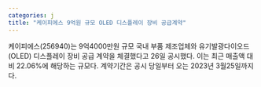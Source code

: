 ```yaml
---
categories: j
title: "케이피에스 9억원 규모 OLED 디스플레이 장비 공급계약"
---
```

 케이피에스(256940)는 9억4000만원 규모 국내 부품 제조업체와 유기발광다이오드(OLED) 디스플레이 장비 공급 계약을 체결했다고 26일 공시했다. 이는 최근 매출액 대비 22.06%에 해당하는 규모다. 계약기간은 공시 당일부터 오는 2023년 3월25일까지다.